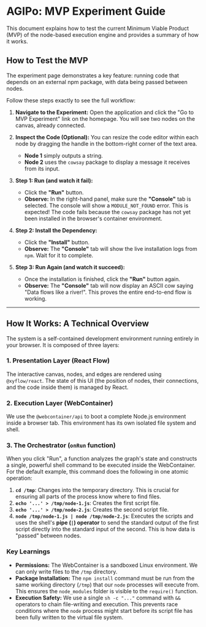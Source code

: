 # AGIPo: MVP Experiment Guide

This document explains how to test the current Minimum Viable Product (MVP) of the node-based execution engine and provides a summary of how it works.

## How to Test the MVP

The experiment page demonstrates a key feature: running code that depends on an external npm package, with data being passed between nodes.

Follow these steps exactly to see the full workflow:

1.  **Navigate to the Experiment:** Open the application and click the "Go to MVP Experiment" link on the homepage. You will see two nodes on the canvas, already connected.

2.  **Inspect the Code (Optional):** You can resize the code editor within each node by dragging the handle in the bottom-right corner of the text area.
    *   **Node 1** simply outputs a string.
    *   **Node 2** uses the `cowsay` package to display a message it receives from its input.

3.  **Step 1: Run (and watch it fail):**
    *   Click the **"Run"** button.
    *   **Observe:** In the right-hand panel, make sure the **"Console"** tab is selected. The console will show a `MODULE_NOT_FOUND` error. This is expected! The code fails because the `cowsay` package has not yet been installed in the browser's container environment.

4.  **Step 2: Install the Dependency:**
    *   Click the **"Install"** button.
    *   **Observe:** The **"Console"** tab will show the live installation logs from `npm`. Wait for it to complete.

5.  **Step 3: Run Again (and watch it succeed):**
    *   Once the installation is finished, click the **"Run"** button again.
    *   **Observe:** The **"Console"** tab will now display an ASCII cow saying "Data flows like a river!". This proves the entire end-to-end flow is working.

---

## How It Works: A Technical Overview

The system is a self-contained development environment running entirely in your browser. It is composed of three layers:

### 1. Presentation Layer (React Flow)
The interactive canvas, nodes, and edges are rendered using `@xyflow/react`. The state of this UI (the position of nodes, their connections, and the code inside them) is managed by React.

### 2. Execution Layer (WebContainer)
We use the `@webcontainer/api` to boot a complete Node.js environment inside a browser tab. This environment has its own isolated file system and shell.

### 3. The Orchestrator (`onRun` function)
When you click "Run", a function analyzes the graph's state and constructs a single, powerful shell command to be executed inside the WebContainer. For the default example, this command does the following in one atomic operation:
1.  **`cd /tmp`**: Changes into the temporary directory. This is crucial for ensuring all parts of the process know where to find files.
2.  **`echo '...' > /tmp/node-1.js`**: Creates the first script file.
3.  **`echo '...' > /tmp/node-2.js`**: Creates the second script file.
4.  **`node /tmp/node-1.js | node /tmp/node-2.js`**: Executes the scripts and uses the shell's **pipe (`|`) operator** to send the standard output of the first script directly into the standard input of the second. This is how data is "passed" between nodes.

### Key Learnings
*   **Permissions:** The WebContainer is a sandboxed Linux environment. We can only write files to the `/tmp` directory.
*   **Package Installation:** The `npm install` command must be run from the same working directory (`/tmp`) that our `node` processes will execute from. This ensures the `node_modules` folder is visible to the `require()` function.
*   **Execution Safety:** We use a single `sh -c "..."` command with `&&` operators to chain file-writing and execution. This prevents race conditions where the `node` process might start before its script file has been fully written to the virtual file system.
